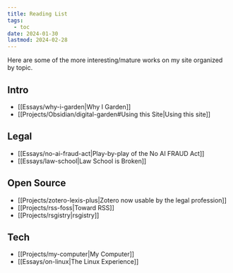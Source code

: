 ```yaml
---
title: Reading List
tags:
  - toc
date: 2024-01-30
lastmod: 2024-02-28
---
```

Here are some of the more interesting/mature works on my site organized by topic.
## Intro
- [[Essays/why-i-garden|Why I Garden]]
- [[Projects/Obsidian/digital-garden#Using this Site|Using this site]]
## Legal
- [[Essays/no-ai-fraud-act|Play-by-play of the No AI FRAUD Act]]
- [[Essays/law-school|Law School is Broken]]
## Open Source
- [[Projects/zotero-lexis-plus|Zotero now usable by the legal profession]]
- [[Projects/rss-foss|Toward RSS]]
- [[Projects/rsgistry|rsgistry]]
## Tech
- [[Projects/my-computer|My Computer]]
- [[Essays/on-linux|The Linux Experience]]